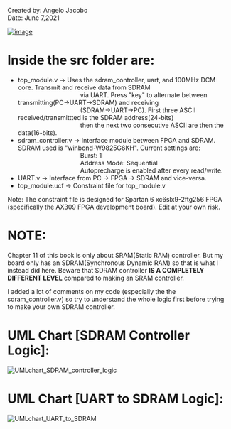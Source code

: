 Created by: Angelo Jacobo   
Date: June 7,2021  

[![image](https://user-images.githubusercontent.com/87559347/126261351-5080e8bf-3be1-4291-8394-c11ec4fcf6dc.png)](https://youtu.be/viPjJRhXTEY)

# Inside the src folder are:  
* top_module.v -> Uses the sdram_controller, uart, and 100MHz DCM core. Transmit and receive data from SDRAM  
&emsp;&emsp;&emsp;&emsp;&emsp;&emsp;&emsp;&emsp;&emsp;&emsp;via UART. Press "key" to alternate between transmitting(PC->UART->SDRAM) and receiving  
&emsp;&emsp;&emsp;&emsp;&emsp;&emsp;&emsp;&emsp;&emsp;&emsp;(SDRAM->UART->PC). First three ASCII received/transmittted is the SDRAM address(24-bits)   
&emsp;&emsp;&emsp;&emsp;&emsp;&emsp;&emsp;&emsp;&emsp;&emsp;then the next two consecutive ASCII  are then the data(16-bits).		    
* sdram_controller.v -> Interface module between FPGA and SDRAM. SDRAM used is "winbond-W9825G6KH". Current settings are:    
&emsp;&emsp;&emsp;&emsp;&emsp;&emsp;&emsp;&emsp;&emsp;&emsp;Burst: 1  
&emsp;&emsp;&emsp;&emsp;&emsp;&emsp;&emsp;&emsp;&emsp;&emsp;Address Mode: Sequential  
&emsp;&emsp;&emsp;&emsp;&emsp;&emsp;&emsp;&emsp;&emsp;&emsp;Autoprecharge is enabled after every read/write.  
* UART.v -> Interface from PC -> FPGA -> SDRAM and vice-versa.  
* top_module.ucf -> Constraint file for top_module.v  

Note: The constraint file is designed for Spartan 6 xc6slx9-2ftg256 FPGA (specifically the AX309 FPGA development board). Edit at your own risk.  

# NOTE: 
Chapter 11 of this book is only about SRAM(Static RAM) controller. But my board only has an SDRAM(Synchronous Dynamic RAM) so that is what
I instead did here. Beware that SDRAM controller **IS A COMPLETELY DIFFERENT LEVEL** compared to making an SRAM controller.    

I added a lot of comments on my code (especially the the sdram_controller.v) so try to understand the whole logic first before trying to make your own SDRAM controller.   

# UML Chart [SDRAM Controller Logic]:
![UMLchart_SDRAM_controller_logic](https://user-images.githubusercontent.com/87559347/126260972-bfad2a1b-b80e-417e-9bb5-99f3d78939b2.jpg)

# UML Chart [UART to SDRAM Logic]:
![UMLchart_UART_to_SDRAM](https://user-images.githubusercontent.com/87559347/126261033-77ff2f2c-77ca-4c68-b024-db49991722bb.jpg)



